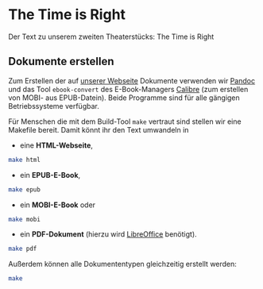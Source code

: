 The Time is Right
=================

Der Text zu unserem zweiten Theaterstücks: The Time is Right

## Dokumente erstellen
Zum Erstellen der auf [unserer Webseite](https://c-atre.de/produktionen/copyriot/data/) Dokumente verwenden wir [Pandoc](http://johnmacfarlane.net/pandoc/) und das Tool `ebook-convert` des E-Book-Managers [Calibre](http://calibre-ebook.com/) (zum erstellen von MOBI- aus EPUB-Datein). Beide Programme sind für alle gängigen Betriebssysteme verfügbar.

Für Menschen die mit dem Build-Tool `make` vertraut sind stellen wir eine Makefile bereit. Damit könnt ihr den Text umwandeln in

* eine **HTML-Webseite**,

```bash
make html
```

* ein **EPUB-E-Book**,

```bash
make epub
```

* ein **MOBI-E-Book** oder

```bash
make mobi
```

* ein **PDF-Dokument** (hierzu wird [LibreOffice](https://de.libreoffice.org/) benötigt).

```bash
make pdf
```

Außerdem können alle Dokumententypen gleichzeitig erstellt werden:

```bash
make
```
